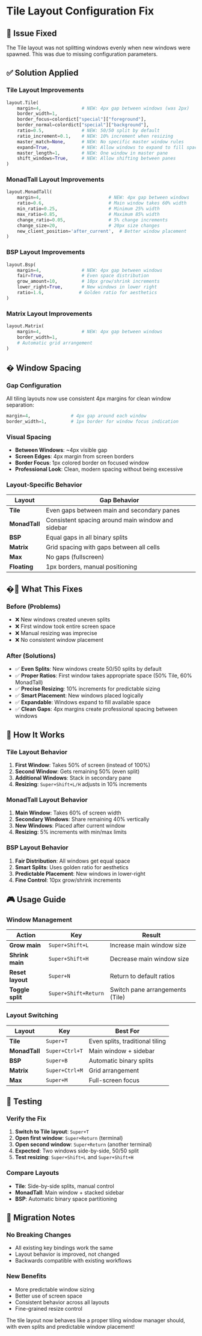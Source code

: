 # Tile Layout Configuration Fix

## 🐛 **Issue Fixed**
The Tile layout was not splitting windows evenly when new windows were spawned. This was due to missing configuration parameters.

## ✅ **Solution Applied**

### **Tile Layout Improvements**
```python
layout.Tile(
    margin=4,               # NEW: 4px gap between windows (was 2px)
    border_width=1,
    border_focus=colordict["special"]["foreground"],
    border_normal=colordict["special"]["background"],
    ratio=0.5,              # NEW: 50/50 split by default
    ratio_increment=0.1,    # NEW: 10% increment when resizing
    master_match=None,      # NEW: No specific master window rules
    expand=True,            # NEW: Allow windows to expand to fill space
    master_length=1,        # NEW: One window in master pane
    shift_windows=True,     # NEW: Allow shifting between panes
)
```

### **MonadTall Layout Improvements**
```python
layout.MonadTall(
    margin=4,                         # NEW: 4px gap between windows
    ratio=0.6,                        # Main window takes 60% width
    min_ratio=0.25,                   # Minimum 25% width
    max_ratio=0.85,                   # Maximum 85% width
    change_ratio=0.05,                # 5% change increments
    change_size=20,                   # 20px size changes
    new_client_position='after_current',  # Better window placement
)
```

### **BSP Layout Improvements**
```python
layout.Bsp(
    margin=4,               # NEW: 4px gap between windows
    fair=True,              # Even space distribution
    grow_amount=10,         # 10px grow/shrink increments
    lower_right=True,       # New windows in lower right
    ratio=1.6,             # Golden ratio for aesthetics
)
```

### **Matrix Layout Improvements**
```python
layout.Matrix(
    margin=4,               # NEW: 4px gap between windows
    border_width=1,
    # Automatic grid arrangement
)
```

## � **Window Spacing**

### **Gap Configuration**
All tiling layouts now use consistent 4px margins for clean window separation:

```python
margin=4,               # 4px gap around each window
border_width=1,         # 1px border for window focus indication
```

### **Visual Spacing**
- **Between Windows**: ~4px visible gap
- **Screen Edges**: 4px margin from screen borders
- **Border Focus**: 1px colored border on focused window
- **Professional Look**: Clean, modern spacing without being excessive

### **Layout-Specific Behavior**
| Layout | Gap Behavior |
|--------|--------------|
| **Tile** | Even gaps between main and secondary panes |
| **MonadTall** | Consistent spacing around main window and sidebar |
| **BSP** | Equal gaps in all binary splits |
| **Matrix** | Grid spacing with gaps between all cells |
| **Max** | No gaps (fullscreen) |
| **Floating** | 1px borders, manual positioning |

## �🎯 **What This Fixes**

### **Before (Problems)**
- ❌ New windows created uneven splits
- ❌ First window took entire screen space
- ❌ Manual resizing was imprecise
- ❌ No consistent window placement

### **After (Solutions)**
- ✅ **Even Splits**: New windows create 50/50 splits by default
- ✅ **Proper Ratios**: First window takes appropriate space (50% Tile, 60% MonadTall)
- ✅ **Precise Resizing**: 10% increments for predictable sizing
- ✅ **Smart Placement**: New windows placed logically
- ✅ **Expandable**: Windows expand to fill available space
- ✅ **Clean Gaps**: 4px margins create professional spacing between windows

## 🔧 **How It Works**

### **Tile Layout Behavior**
1. **First Window**: Takes 50% of screen (instead of 100%)
2. **Second Window**: Gets remaining 50% (even split)
3. **Additional Windows**: Stack in secondary pane
4. **Resizing**: `Super+Shift+L/H` adjusts in 10% increments

### **MonadTall Layout Behavior**
1. **Main Window**: Takes 60% of screen width
2. **Secondary Windows**: Share remaining 40% vertically
3. **New Windows**: Placed after current window
4. **Resizing**: 5% increments with min/max limits

### **BSP Layout Behavior**
1. **Fair Distribution**: All windows get equal space
2. **Smart Splits**: Uses golden ratio for aesthetics
3. **Predictable Placement**: New windows in lower-right
4. **Fine Control**: 10px grow/shrink increments

## 🎮 **Usage Guide**

### **Window Management**
| Action | Key | Result |
|--------|-----|--------|
| **Grow main** | `Super+Shift+L` | Increase main window size |
| **Shrink main** | `Super+Shift+H` | Decrease main window size |
| **Reset layout** | `Super+N` | Return to default ratios |
| **Toggle split** | `Super+Shift+Return` | Switch pane arrangements (Tile) |

### **Layout Switching**
| Layout | Key | Best For |
|--------|-----|----------|
| **Tile** | `Super+T` | Even splits, traditional tiling |
| **MonadTall** | `Super+Ctrl+T` | Main window + sidebar |
| **BSP** | `Super+B` | Automatic binary splits |
| **Matrix** | `Super+Ctrl+M` | Grid arrangement |
| **Max** | `Super+M` | Full-screen focus |

## 🧪 **Testing**

### **Verify the Fix**
1. **Switch to Tile layout**: `Super+T`
2. **Open first window**: `Super+Return` (terminal)
3. **Open second window**: `Super+Return` (another terminal)
4. **Expected**: Two windows side-by-side, 50/50 split
5. **Test resizing**: `Super+Shift+L` and `Super+Shift+H`

### **Compare Layouts**
- **Tile**: Side-by-side splits, manual control
- **MonadTall**: Main window + stacked sidebar
- **BSP**: Automatic binary space partitioning

## 🔄 **Migration Notes**

### **No Breaking Changes**
- All existing key bindings work the same
- Layout behavior is improved, not changed
- Backwards compatible with existing workflows

### **New Benefits**
- More predictable window sizing
- Better use of screen space
- Consistent behavior across all layouts
- Fine-grained resize control

The tile layout now behaves like a proper tiling window manager should, with even splits and predictable window placement!

